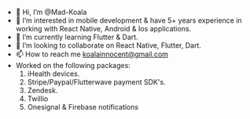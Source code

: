 - 👋 Hi, I’m @Mad-Koala
- 👀 I’m interested in mobile development & have 5+ years experience in working with React Native, Android & Ios applications.
- 🌱 I’m currently learning Flutter & Dart.
- 💞️ I’m looking to collaborate on React Native, Flutter, Dart.
- 📫 How to reach me koalainnocent@gmail.com
- Worked on the following packages:
  1. iHealth devices.
  2. Stripe/Paypal/Flutterwave payment SDK's.
  3. Zendesk.
  4. Twillio
  5. Onesignal & Firebase notifications
<!---
Mad-Koala/Mad-Koala is a ✨ special ✨ repository because its `README.md` (this file) appears on your GitHub profile.
You can click the Preview link to take a look at your changes.
--->
